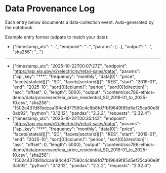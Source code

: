 # Data Provenance Log
Each entry below documents a data-collection event.
Auto-generated by the notebook.

Example entry format (udpate to match your data):
- {"timestamp_utc": "...", "endpoint": "...", "params": {...}, "output": "...", "sha256": "..."}

---

- {"timestamp_utc": "2025-10-22T00:07:27Z", "endpoint": "https://api.eia.gov/v2/electricity/retail-sales/data/", "params": {"api_key": "***", "frequency": "monthly", "data[0]": "price", "facets[stateid][]": "SD", "facets[sectorid][]": "RES", "start": "2019-01", "end": "2025-10", "sort[0][column]": "period", "sort[0][direction]": "asc", "offset": 0, "length": 5000}, "output": "/content/csc786-ethics-demo/data/processed/eia_price_residential_SD_2019-01_to_2025-10.csv", "sha256": "1502c437d81bdcaa194c4d77590c4c8b8fd7fb19649f85d5ef25ca60e8f0ab92", "python": "3.12.12", "pandas": "2.2.2", "requests": "2.32.4"}
- {"timestamp_utc": "2025-10-22T00:35:14Z", "endpoint": "https://api.eia.gov/v2/electricity/retail-sales/data/", "params": {"api_key": "***", "frequency": "monthly", "data[0]": "price", "facets[stateid][]": "SD", "facets[sectorid][]": "RES", "start": "2019-01", "end": "2025-10", "sort[0][column]": "period", "sort[0][direction]": "asc", "offset": 0, "length": 5000}, "output": "/content/csc786-ethics-demo/data/processed/eia_price_residential_SD_2019-01_to_2025-10.csv", "sha256": "1502c437d81bdcaa194c4d77590c4c8b8fd7fb19649f85d5ef25ca60e8f0ab92", "python": "3.12.12", "pandas": "2.2.2", "requests": "2.32.4"}
